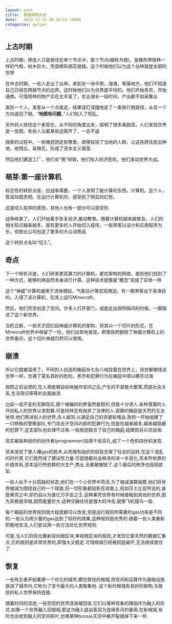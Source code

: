 ```yaml
---
layout: post
title:  极简穆联历史
date:   2023-12-16 00:16:51 +0800
categories: myljen
---
```


## 上古时期

上古时期，穆连人只是居住在单个节点中，那个节点(被称为根)，是像热带雨林一样的气候，树木巨大，凭借根系相互链接。这个时候他们以为这个丛林就是全部的世界

在中古时期，一些人走出了丛林，来到另一块平原，海滩，等等地方。他们不知道自己已经在跨越节点的边界。这时候他们以为世界是平坦的。他们开始务农，开始通商。可惜雨林的物产实在太丰富了。农业很长一段时间，产出都不如采集业


直到一个人，发誓从一个点直走，结果误打误撞地走了一条旅行商路径，从另一个方向返回了根。“**地图有问题**。”人们陷入了慌乱。


另外的人效仿这个麦哲伦，从不同的角度出发，探明了很多条路径，人们发现世界是一张图。有些人沿着某些边离开了，一去不返

探索的过程中，一些殖民团走到哪里，顺便奴役了当地的人群。让这些原住民去种地，收西瓜，采棉花，形成了资本主义萌芽.

然后他们建造工厂，他们全“图”倾销，他们陷入经济危机，他们发动世界大战。

## 萌芽:第一座计算机

标志性的转折点是，应战争需要，一个人发明了能计算的东西。计算机。这个人，暂且叫图灵吧。在运行计算机时，感受到了明显的幻觉。

这是切入程序的感觉。其他人也有一部分可以感受到.

战争结束了。人们开始着手恢复经济,推动教育。随着计算机越来越普及，人们的相关知识越来越多，就有更多的人开始切入程序。一些黑客以设计和实用程序为乐，但商业公司创造了更多的大众消费品


这个转折点名叫“切入”。

## 奇点

下一个转折点是，人们研发更高算力的计算机，更优架构的网络，直到他们找到了一种方式，能够利用自然本身进行计算。这种技术就像是“概念”变成了实体一样

这个“神威”计算机被用于流体模拟，气象估计等宏观用途。有一群黑客出于表演目的，入侵了该计算机，在其上运行Minecraft。

然后，他们凭空创造了空间。许多人打开家门，或是走出厕所隔间的时候，一脚踏进了这个新世界。


当机立断，一些天才回忆起神威计算机的架构，将其以一个切片的形式，在Minecraft世界中保留了一份。他们出奇地发现，即使政府删除了神威计算机上的世界备份，这个切片神威仍然可以使用。

## 崩溃

所以它就被滥用了。不同的人创造的箱庭杂七杂八地挂载在世界上，现世都像怪谈世界一样，充满了莫名其妙的危险。黑市和犯罪行为在箱庭中得以瞒天过海

按照之前设想的,在人类能够自如地操作空间之后,产生的不是极大繁荣,而是社会关系,生活常识等等的全面崩溃.

比起一成不变的无聊现实,那个被编织的梦虽然是假的,但是十分诱人.各种落寞的人开创私人的世界以求慰藉.可是同样还有抛弃了法律的人.寂静的箱庭是天然的无法地带.他们黑进别人的世界,杀人越货,以满足自己的贪婪和嗜血.政府一开始组建了一只特殊的警察部队,专门攻击子空间内部的犯罪行为,但是在越来越多,越来越隐蔽的犯罪下,这支部队也处理不过来.一些居民联合了自己的箱庭,组建民兵以求自保.

现实被各种目的的创作者(programmer)钻得千疮百孔,成了一个危机四伏的迷宫.

资本发现了使人爆gas的技术,从而用有组织的奴役支撑了社会的运转,在这个混乱的时代里,它们竟然成了建设性力量.可是随着社会秩序的进一步恶化,资本所依靠的价值体系,资本运行所依赖的大生产,商业,全都被摧毁了.这个最后的秩序也摇摇欲坠.

一些人处于十分孤独的状态,他们在一个小世界中苟活.为了缩减演算规模,他们将世界缩减为围绕自己的一个球面,将一切形象都投影在球面上,宛如莎士比亚所说的,身居果壳之中,却仍自以为是亿万宇宙之王.这种果壳世界有时候接触到其他的世界,因为其极度浓缩,因而能量巨大.这种交融往往是强大的冲击,就像飞机撞鸟一般.

每个箱庭的世界规则很大程度都可以改变,但是运行规则所需要的gas功率是不同的.一般认为用少量的gas达到了较好的效果,这种规则是优秀的.随着一些人类重新积极地生活,人们尝试用一些方法优化世界规则.

可是,当人们将目光重新投向根区块,审视根区块的规则,才发现它是天然的数据汇集点,它的规则是非常优秀的,即强大又稳定.可惜根城已经被彻底破坏,无法继续居住了.

## 恢复

一些有志者开始重建一个优化的城市,模仿曾经的根城,将空间和运算作为基础设施嵌进了城市内,它称为了至今最大的人类聚集地. 这个新的根城有良好的架构,与居民的私人世界保持连接.

随着时间的流逝,一些空寂的世界逐渐被回收.它们以某种现象的降临作为融入的形式.如果一个世界融入旧根城,那这次融入就会表现为连绵多月的暴雨.在新根城,有时也会收到融入的空间碎片,仿佛某种boss从天空中撕开裂缝掉下来一样.

